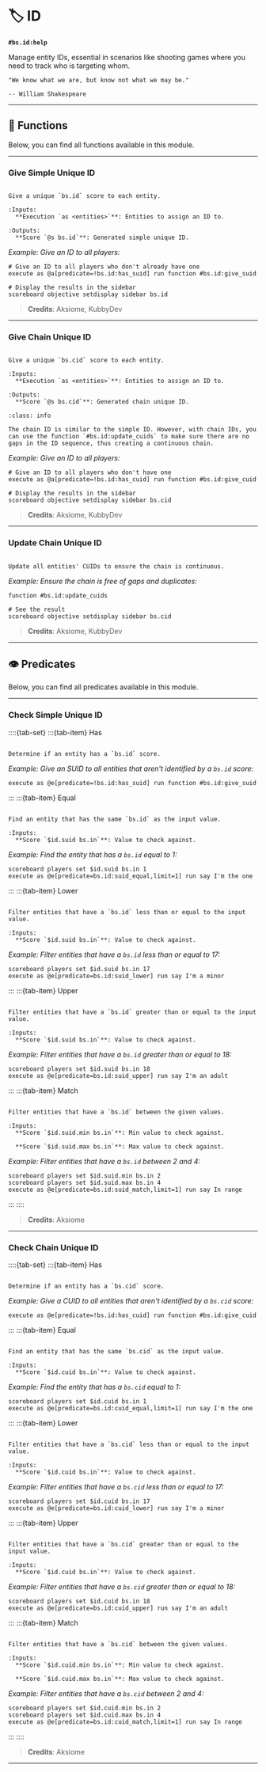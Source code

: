 # 🏷️ ID

**`#bs.id:help`**

Manage entity IDs, essential in scenarios like shooting games where you need to track who is targeting whom.

```{epigraph}
"We know what we are, but know not what we may be."

-- William Shakespeare
```

---

## 🔧 Functions

Below, you can find all functions available in this module.

---

### Give Simple Unique ID

```{function} #bs.id:give_suid

Give a unique `bs.id` score to each entity.

:Inputs:
  **Execution `as <entities>`**: Entities to assign an ID to.

:Outputs:
  **Score `@s bs.id`**: Generated simple unique ID.
```

*Example: Give an ID to all players:*

```mcfunction
# Give an ID to all players who don't already have one
execute as @a[predicate=!bs.id:has_suid] run function #bs.id:give_suid

# Display the results in the sidebar
scoreboard objective setdisplay sidebar bs.id
```

> **Credits**: Aksiome, KubbyDev

---

### Give Chain Unique ID

```{function} #bs.id:give_cuid

Give a unique `bs.cid` score to each entity.

:Inputs:
  **Execution `as <entities>`**: Entities to assign an ID to.

:Outputs:
  **Score `@s bs.cid`**: Generated chain unique ID.
```

```{admonition} How it works?
:class: info

The chain ID is similar to the simple ID. However, with chain IDs, you can use the function `#bs.id:update_cuids` to make sure there are no gaps in the ID sequence, thus creating a continuous chain.
```

*Example: Give an ID to all players:*

```mcfunction
# Give an ID to all players who don't have one
execute as @a[predicate=!bs.id:has_cuid] run function #bs.id:give_cuid

# Display the results in the sidebar
scoreboard objective setdisplay sidebar bs.cid
```

> **Credits**: Aksiome, KubbyDev

---

### Update Chain Unique ID

```{function} #bs.id:update_cuids

Update all entities' CUIDs to ensure the chain is continuous.
```

*Example: Ensure the chain is free of gaps and duplicates:*

```mcfunction
function #bs.id:update_cuids

# See the result
scoreboard objective setdisplay sidebar bs.cid
```

> **Credits**: Aksiome, KubbyDev

---

## 👁️ Predicates

Below, you can find all predicates available in this module.

---

### Check Simple Unique ID

::::{tab-set}
:::{tab-item} Has

```{function} bs.id:has_suid

Determine if an entity has a `bs.id` score.
```

*Example: Give an SUID to all entities that aren't identified by a `bs.id` score:*

```mcfunction
execute as @e[predicate=!bs.id:has_suid] run function #bs.id:give_suid
```

:::
:::{tab-item} Equal

```{function} bs.id:suid_equal

Find an entity that has the same `bs.id` as the input value.

:Inputs:
  **Score `$id.suid bs.in`**: Value to check against.
```

*Example: Find the entity that has a `bs.id` equal to 1:*

```mcfunction
scoreboard players set $id.suid bs.in 1
execute as @e[predicate=bs.id:suid_equal,limit=1] run say I'm the one
```

:::
:::{tab-item} Lower

```{function} bs.id:suid_lower

Filter entities that have a `bs.id` less than or equal to the input value.

:Inputs:
  **Score `$id.suid bs.in`**: Value to check against.
```

*Example: Filter entities that have a `bs.id` less than or equal to 17:*

```mcfunction
scoreboard players set $id.suid bs.in 17
execute as @e[predicate=bs.id:suid_lower] run say I'm a minor
```

:::
:::{tab-item} Upper

```{function} bs.id:suid_upper

Filter entities that have a `bs.id` greater than or equal to the input value.

:Inputs:
  **Score `$id.suid bs.in`**: Value to check against.
```

*Example: Filter entities that have a `bs.id` greater than or equal to 18:*

```mcfunction
scoreboard players set $id.suid bs.in 18
execute as @e[predicate=bs.id:suid_upper] run say I'm an adult
```

:::
:::{tab-item} Match

```{function} bs.id:suid_match

Filter entities that have a `bs.id` between the given values.

:Inputs:
  **Score `$id.suid.min bs.in`**: Min value to check against.

  **Score `$id.suid.max bs.in`**: Max value to check against.
```

*Example: Filter entities that have a `bs.id` between 2 and 4:*

```mcfunction
scoreboard players set $id.suid.min bs.in 2
scoreboard players set $id.suid.max bs.in 4
execute as @e[predicate=bs.id:suid_match,limit=1] run say In range
```

:::
::::

> **Credits**: Aksiome

---

### Check Chain Unique ID

::::{tab-set}
:::{tab-item} Has

```{function} bs.id:has_cuid

Determine if an entity has a `bs.cid` score.
```

*Example: Give a CUID to all entities that aren't identified by a `bs.cid` score:*

```mcfunction
execute as @e[predicate=!bs.id:has_cuid] run function #bs.id:give_cuid
```

:::
:::{tab-item} Equal

```{function} bs.id:cuid_equal

Find an entity that has the same `bs.cid` as the input value.

:Inputs:
  **Score `$id.cuid bs.in`**: Value to check against.
```

*Example: Find the entity that has a `bs.cid` equal to 1:*

```mcfunction
scoreboard players set $id.cuid bs.in 1
execute as @e[predicate=bs.id:cuid_equal,limit=1] run say I'm the one
```

:::
:::{tab-item} Lower

```{function} bs.id:cuid_lower

Filter entities that have a `bs.cid` less than or equal to the input value.

:Inputs:
  **Score `$id.cuid bs.in`**: Value to check against.
```

*Example: Filter entities that have a `bs.cid` less than or equal to 17:*

```mcfunction
scoreboard players set $id.cuid bs.in 17
execute as @e[predicate=bs.id:cuid_lower] run say I'm a minor
```

:::
:::{tab-item} Upper

```{function} bs.id:cuid_upper

Filter entities that have a `bs.cid` greater than or equal to the input value.

:Inputs:
  **Score `$id.cuid bs.in`**: Value to check against.
```

*Example: Filter entities that have a `bs.cid` greater than or equal to 18:*

```mcfunction
scoreboard players set $id.cuid bs.in 18
execute as @e[predicate=bs.id:cuid_upper] run say I'm an adult
```

:::
:::{tab-item} Match

```{function} bs.id:cuid_match

Filter entities that have a `bs.cid` between the given values.

:Inputs:
  **Score `$id.cuid.min bs.in`**: Min value to check against.

  **Score `$id.cuid.max bs.in`**: Max value to check against.
```

*Example: Filter entities that have a `bs.cid` between 2 and 4:*

```mcfunction
scoreboard players set $id.cuid.min bs.in 2
scoreboard players set $id.cuid.max bs.in 4
execute as @e[predicate=bs.id:cuid_match,limit=1] run say In range
```

:::
::::

> **Credits**: Aksiome

---

```{include} ../_templates/comments.md
```
